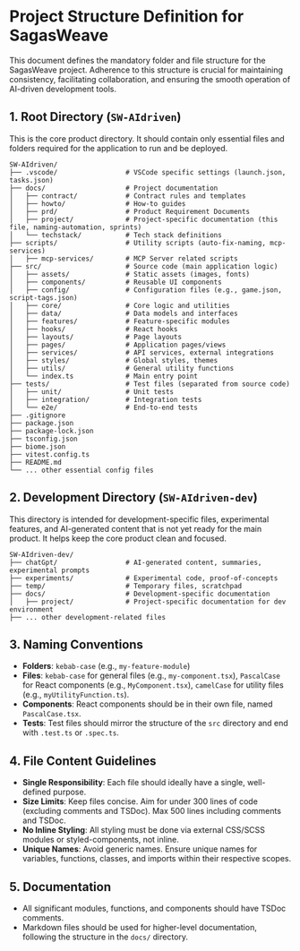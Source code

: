 # Project Structure Definition for SagasWeave

This document defines the mandatory folder and file structure for the SagasWeave project. Adherence to this structure is crucial for maintaining consistency, facilitating collaboration, and ensuring the smooth operation of AI-driven development tools.

## 1. Root Directory (`SW-AIdriven`)
This is the core product directory. It should contain only essential files and folders required for the application to run and be deployed.

```
SW-AIdriven/
├── .vscode/                 # VSCode specific settings (launch.json, tasks.json)
├── docs/                    # Project documentation
│   ├── contract/            # Contract rules and templates
│   ├── howto/               # How-to guides
│   ├── prd/                 # Product Requirement Documents
│   ├── project/             # Project-specific documentation (this file, naming-automation, sprints)
│   └── techstack/           # Tech stack definitions
├── scripts/                 # Utility scripts (auto-fix-naming, mcp-services)
│   ├── mcp-services/        # MCP Server related scripts
├── src/                     # Source code (main application logic)
│   ├── assets/              # Static assets (images, fonts)
│   ├── components/          # Reusable UI components
│   ├── config/              # Configuration files (e.g., game.json, script-tags.json)
│   ├── core/                # Core logic and utilities
│   ├── data/                # Data models and interfaces
│   ├── features/            # Feature-specific modules
│   ├── hooks/               # React hooks
│   ├── layouts/             # Page layouts
│   ├── pages/               # Application pages/views
│   ├── services/            # API services, external integrations
│   ├── styles/              # Global styles, themes
│   ├── utils/               # General utility functions
│   └── index.ts             # Main entry point
├── tests/                   # Test files (separated from source code)
│   ├── unit/                # Unit tests
│   ├── integration/         # Integration tests
│   └── e2e/                 # End-to-end tests
├── .gitignore
├── package.json
├── package-lock.json
├── tsconfig.json
├── biome.json
├── vitest.config.ts
├── README.md
└── ... other essential config files
```

## 2. Development Directory (`SW-AIdriven-dev`)
This directory is intended for development-specific files, experimental features, and AI-generated content that is not yet ready for the main product. It helps keep the core product clean and focused.

```
SW-AIdriven-dev/
├── chatGpt/                 # AI-generated content, summaries, experimental prompts
├── experiments/             # Experimental code, proof-of-concepts
├── temp/                    # Temporary files, scratchpad
├── docs/                    # Development-specific documentation
│   ├── project/             # Project-specific documentation for dev environment
├── ... other development-related files
```

## 3. Naming Conventions
-   **Folders**: `kebab-case` (e.g., `my-feature-module`)
-   **Files**: `kebab-case` for general files (e.g., `my-component.tsx`), `PascalCase` for React components (e.g., `MyComponent.tsx`), `camelCase` for utility files (e.g., `myUtilityFunction.ts`).
-   **Components**: React components should be in their own file, named `PascalCase.tsx`.
-   **Tests**: Test files should mirror the structure of the `src` directory and end with `.test.ts` or `.spec.ts`.

## 4. File Content Guidelines
-   **Single Responsibility**: Each file should ideally have a single, well-defined purpose.
-   **Size Limits**: Keep files concise. Aim for under 300 lines of code (excluding comments and TSDoc). Max 500 lines including comments and TSDoc.
-   **No Inline Styling**: All styling must be done via external CSS/SCSS modules or styled-components, not inline.
-   **Unique Names**: Avoid generic names. Ensure unique names for variables, functions, classes, and imports within their respective scopes.

## 5. Documentation
-   All significant modules, functions, and components should have TSDoc comments.
-   Markdown files should be used for higher-level documentation, following the structure in the `docs/` directory.